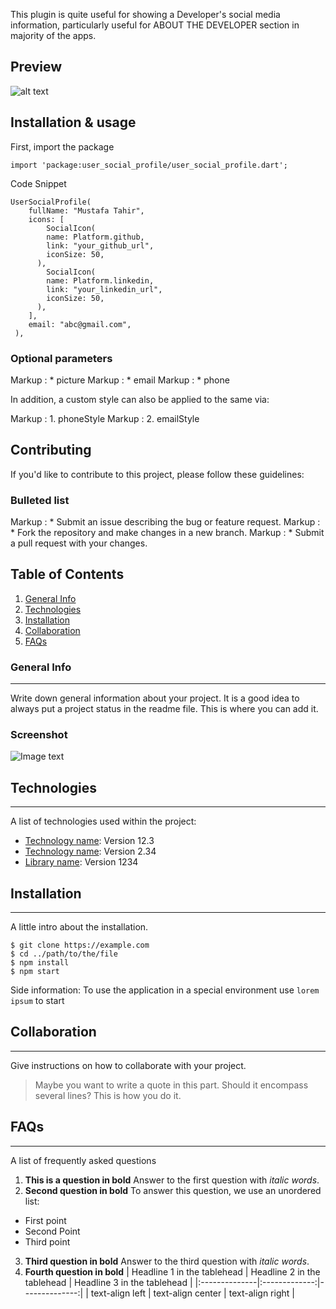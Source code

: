 This plugin is quite useful for showing a Developer's social media information, particularly useful for ABOUT THE DEVELOPER section in majority of the apps.

## Preview
![alt text](https://user-images.githubusercontent.com/60258980/233025802-2f1c98e3-c8c7-471f-b1e3-6180da63c90a.png)


## Installation & usage
First, import the package
```
import 'package:user_social_profile/user_social_profile.dart';
```

Code Snippet
```
UserSocialProfile(
    fullName: "Mustafa Tahir",
    icons: [
        SocialIcon(
        name: Platform.github,
        link: "your_github_url",
        iconSize: 50,
      ),
        SocialIcon(
        name: Platform.linkedin,
        link: "your_linkedin_url",
        iconSize: 50,
      ),
    ],
    email: "abc@gmail.com",
 ),
```

### Optional parameters

Markup : * picture
Markup : * email
Markup : * phone


In addition, a custom style can also be applied to the same via:

Markup : 1. phoneStyle
Markup : 2. emailStyle

## Contributing

If you'd like to contribute to this project, please follow these guidelines:

### Bulleted list

Markup : * Submit an issue describing the bug or feature request.
Markup : * Fork the repository and make changes in a new branch.
Markup : * Submit a pull request with your changes.

## Table of Contents
1. [General Info](#general-info)
2. [Technologies](#technologies)
3. [Installation](#installation)
4. [Collaboration](#collaboration)
5. [FAQs](#faqs)
### General Info
***
Write down general information about your project. It is a good idea to always put a project status in the readme file. This is where you can add it.
### Screenshot
![Image text](https://www.united-internet.de/fileadmin/user_upload/Brands/Downloads/Logo_IONOS_by.jpg)
## Technologies
***
A list of technologies used within the project:
* [Technology name](https://example.com): Version 12.3
* [Technology name](https://example.com): Version 2.34
* [Library name](https://example.com): Version 1234
## Installation
***
A little intro about the installation.
```
$ git clone https://example.com
$ cd ../path/to/the/file
$ npm install
$ npm start
```
Side information: To use the application in a special environment use ```lorem ipsum``` to start
## Collaboration
***
Give instructions on how to collaborate with your project.
> Maybe you want to write a quote in this part.
> Should it encompass several lines?
> This is how you do it.
## FAQs
***
A list of frequently asked questions
1. **This is a question in bold**
   Answer to the first question with _italic words_.
2. __Second question in bold__
   To answer this question, we use an unordered list:
* First point
* Second Point
* Third point
3. **Third question in bold**
   Answer to the third question with *italic words*.
4. **Fourth question in bold**
   | Headline 1 in the tablehead | Headline 2 in the tablehead | Headline 3 in the tablehead |
   |:--------------|:-------------:|--------------:|
   | text-align left | text-align center | text-align right |
